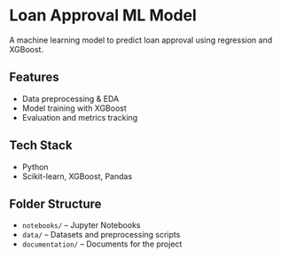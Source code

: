 # Loan Approval ML Model

A machine learning model to predict loan approval using regression and XGBoost.

## Features
- Data preprocessing & EDA
- Model training with XGBoost
- Evaluation and metrics tracking

## Tech Stack
- Python
- Scikit-learn, XGBoost, Pandas

## Folder Structure
- `notebooks/` – Jupyter Notebooks
- `data/` – Datasets and preprocessing scripts
- `documentation/` – Documents for the project
